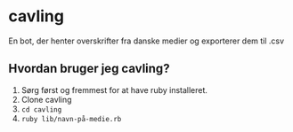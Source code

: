 # cavling

En bot, der henter overskrifter fra danske medier og exporterer dem til .csv 
 
## Hvordan bruger jeg cavling?
1. Sørg først og fremmest for at have ruby installeret. 
2. Clone cavling
3. `cd cavling`
4. `ruby lib/navn-på-medie.rb`
